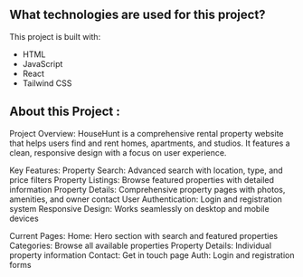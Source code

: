 
## What technologies are used for this project?

This project is built with:
- HTML
- JavaScript
- React
- Tailwind CSS

## About this Project :

Project Overview:
HouseHunt is a comprehensive rental property website that helps users find and rent homes, apartments, and studios. It features a clean, responsive design with a focus on user experience.

Key Features:
Property Search: Advanced search with location, type, and price filters
Property Listings: Browse featured properties with detailed information
Property Details: Comprehensive property pages with photos, amenities, and owner contact
User Authentication: Login and registration system
Responsive Design: Works seamlessly on desktop and mobile devices

Current Pages:
Home: Hero section with search and featured properties
Categories: Browse all available properties
Property Details: Individual property information
Contact: Get in touch page
Auth: Login and registration forms

